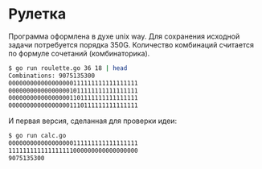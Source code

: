 # Рулетка

Программа оформлена в духе unix way. Для сохранения исходной задачи потребуется порядка 350G.
Количество комбинаций считается по формуле сочетаний (комбинаторика).

```bash
$ go run roulette.go 36 18 | head
Combinations: 9075135300
000000000000000000111111111111111111
000000000000000001011111111111111111
000000000000000001101111111111111111
000000000000000001110111111111111111
```

И первая версия, сделанная для проверки идеи:

```bash
$ go run calc.go 
000000000000000000111111111111111111
111111111111111111000000000000000000
9075135300
```
